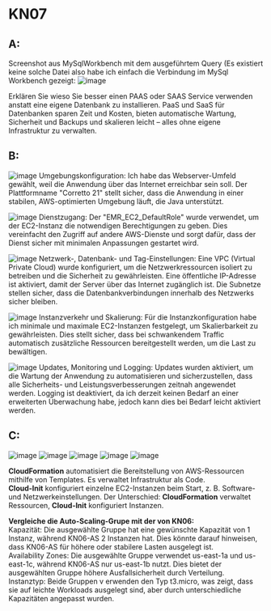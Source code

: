 # KN07

## A:
Screenshot aus MySqlWorkbench mit dem ausgeführtem Query (Es existiert keine solche Datei also habe ich einfach die Verbindung im MySql Workbench gezeigt:
![image](https://github.com/user-attachments/assets/f01f4ce0-485e-4a24-bfac-61f85651940d)

Erklären Sie wieso Sie besser einen PAAS oder SAAS Service verwenden anstatt eine eigene Datenbank zu installieren.
PaaS und SaaS für Datenbanken sparen Zeit und Kosten, bieten automatische Wartung, Sicherheit und Backups und skalieren leicht – alles ohne eigene Infrastruktur zu verwalten.

## B:
![image](https://github.com/user-attachments/assets/b609760c-cc36-40c3-88f1-2c8ab5041e5a)
Umgebungskonfiguration:
Ich habe das Webserver-Umfeld gewählt, weil die Anwendung über das Internet erreichbar sein soll. Der Plattformname "Corretto 21" stellt sicher, dass die Anwendung in einer stabilen, AWS-optimierten Umgebung läuft, die Java unterstützt.

![image](https://github.com/user-attachments/assets/28c259f9-c0ba-4daf-81b1-4c5a1924a701)
Dienstzugang:
Der "EMR_EC2_DefaultRole" wurde verwendet, um der EC2-Instanz die notwendigen Berechtigungen zu geben. Dies vereinfacht den Zugriff auf andere AWS-Dienste und sorgt dafür, dass der Dienst sicher mit minimalen Anpassungen gestartet wird.

![image](https://github.com/user-attachments/assets/ab2fa3c1-ff1f-406d-b724-4417e8164bff)
Netzwerk-, Datenbank- und Tag-Einstellungen:
Eine VPC (Virtual Private Cloud) wurde konfiguriert, um die Netzwerkressourcen isoliert zu betreiben und die Sicherheit zu gewährleisten. Eine öffentliche IP-Adresse ist aktiviert, damit der Server über das Internet zugänglich ist. Die Subnetze stellen sicher, dass die Datenbankverbindungen innerhalb des Netzwerks sicher bleiben.

![image](https://github.com/user-attachments/assets/5bf98a85-6476-4c8c-be2f-f911c60a260f)
Instanzverkehr und Skalierung:
Für die Instanzkonfiguration habe ich minimale und maximale EC2-Instanzen festgelegt, um Skalierbarkeit zu gewährleisten. Dies stellt sicher, dass bei schwankendem Traffic automatisch zusätzliche Ressourcen bereitgestellt werden, um die Last zu bewältigen.

![image](https://github.com/user-attachments/assets/416ffac6-04b0-44bb-92ff-6126e19f9f52)
Updates, Monitoring und Logging:
Updates wurden aktiviert, um die Wartung der Anwendung zu automatisieren und sicherzustellen, dass alle Sicherheits- und Leistungsverbesserungen zeitnah angewendet werden. Logging ist deaktiviert, da ich derzeit keinen Bedarf an einer erweiterten Überwachung habe, jedoch kann dies bei Bedarf leicht aktiviert werden.

## C:
![image](https://github.com/user-attachments/assets/4fcca13a-a493-4762-9c6a-18bb58375f2d)
![image](https://github.com/user-attachments/assets/6bb488df-ea35-421b-a315-c8b721e9f13b)
![image](https://github.com/user-attachments/assets/dacb539d-3355-47ef-8069-8fb6b0f60879)
![image](https://github.com/user-attachments/assets/669e1ab7-b7ab-479b-b821-edf6d7b5f44a)
![image](https://github.com/user-attachments/assets/339166aa-4d33-4806-8bf4-c60c498f0897)

**CloudFormation** automatisiert die Bereitstellung von AWS-Ressourcen mithilfe von Templates. Es verwaltet Infrastruktur als Code.  
**Cloud-Init** konfiguriert einzelne EC2-Instanzen beim Start, z. B. Software- und Netzwerkeinstellungen. Der Unterschied: **CloudFormation** verwaltet Ressourcen, **Cloud-Init** konfiguriert Instanzen.


**Vergleiche die Auto-Scaling-Grupe mit der von KN06:**  <br>
Kapazität: Die ausgewählte Gruppe hat eine gewünschte Kapazität von 1 Instanz, während KN06-AS 2 Instanzen hat. Dies könnte darauf hinweisen, dass KN06-AS für höhere oder stabilere Lasten ausgelegt ist. <br>
Availability Zones: Die ausgewählte Gruppe verwendet us-east-1a und us-east-1c, während KN06-AS nur us-east-1b nutzt. Dies bietet der ausgewählten Gruppe höhere Ausfallsicherheit durch Verteilung. <br>
Instanztyp: Beide Gruppen v erwenden den Typ t3.micro, was zeigt, dass sie auf leichte Workloads ausgelegt sind, aber durch unterschiedliche Kapazitäten angepasst wurden. <br>
